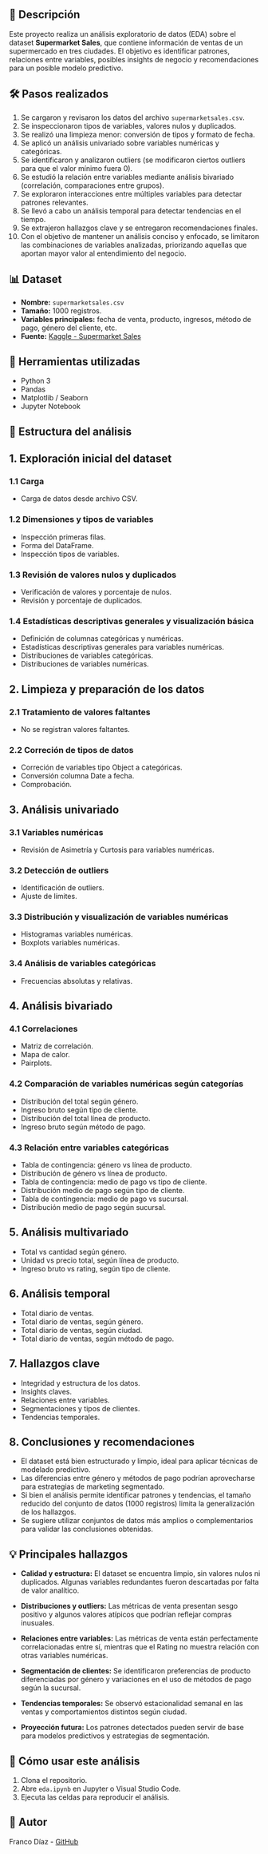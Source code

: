 
## 📌 Descripción

Este proyecto realiza un análisis exploratorio de datos (EDA) sobre el dataset **Supermarket Sales**, que contiene información de ventas de un supermercado en tres ciudades. El objetivo es identificar patrones, relaciones entre variables, posibles insights de negocio y recomendaciones para un posible modelo predictivo.


## 🛠️ Pasos realizados

1. Se cargaron y revisaron los datos del archivo `supermarketsales.csv`.
2. Se inspeccionaron tipos de variables, valores nulos y duplicados.
3. Se realizó una limpieza menor: conversión de tipos y formato de fecha.
4. Se aplicó un análisis univariado sobre variables numéricas y categóricas.
5. Se identificaron y analizaron outliers (se modificaron ciertos outliers para que el valor mínimo fuera 0).
6. Se estudió la relación entre variables mediante análisis bivariado (correlación, comparaciones entre grupos).
7. Se exploraron interacciones entre múltiples variables para detectar patrones relevantes.
8. Se llevó a cabo un análisis temporal para detectar tendencias en el tiempo.
9. Se extrajeron hallazgos clave y se entregaron recomendaciones finales.
10. Con el objetivo de mantener un análisis conciso y enfocado, se limitaron las combinaciones de variables analizadas, priorizando aquellas que aportan mayor valor al entendimiento del negocio.


## 📊 Dataset

- **Nombre:** `supermarketsales.csv`
- **Tamaño:** 1000 registros.
- **Variables principales:** fecha de venta, producto, ingresos, método de pago, género del cliente, etc.
- **Fuente:** [Kaggle - Supermarket Sales](https://www.kaggle.com/datasets/faresashraf1001/supermarket-sales)


## 📌 Herramientas utilizadas


- Python 3
- Pandas
- Matplotlib / Seaborn
- Jupyter Notebook


## 🧪 Estructura del análisis


## 1. Exploración inicial del dataset

### 1.1 Carga

- Carga de datos desde archivo CSV.

### 1.2 Dimensiones y tipos de variables

- Inspección primeras filas.
- Forma del DataFrame.
- Inspección tipos de variables.

### 1.3 Revisión de valores nulos y duplicados

- Verificación de valores y porcentaje de nulos.
- Revisión y porcentaje de duplicados.

### 1.4 Estadísticas descriptivas generales y visualización básica

- Definición de columnas categóricas y numéricas.
- Estadísticas descriptivas generales para variables numéricas.
- Distribuciones de variables categóricas.
- Distribuciones de variables numéricas.


## 2. Limpieza y preparación de los datos

### 2.1 Tratamiento de valores faltantes

- No se registran valores faltantes.

### 2.2 Correción de tipos de datos

- Correción de variables tipo Object a categóricas.
- Conversión columna Date a fecha.
- Comprobación.


## 3. Análisis univariado

### 3.1 Variables numéricas

- Revisión de Asimetría y Curtosis para variables numéricas.

### 3.2 Detección de outliers

- Identificación de outliers.
- Ajuste de límites.

### 3.3 Distribución y visualización de variables numéricas

- Histogramas variables numéricas.
- Boxplots variables numéricas.

### 3.4 Análisis de variables categóricas

- Frecuencias absolutas y relativas.


## 4. Análisis bivariado

### 4.1 Correlaciones

- Matriz de correlación.
- Mapa de calor.
- Pairplots.

### 4.2 Comparación de variables numéricas según categorías

- Distribución del total según género.
- Ingreso bruto según tipo de cliente.
- Distribución del total línea de producto.
- Ingreso bruto según método de pago.

### 4.3 Relación entre variables categóricas

- Tabla de contingencia: género vs línea de producto.
- Distribución de género vs línea de producto.
- Tabla de contingencia: medio de pago vs tipo de cliente.
- Distribución medio de pago según tipo de cliente.
- Tabla de contingencia: medio de pago vs sucursal.
- Distribución medio de pago según sucursal.


## 5. Análisis multivariado

- Total vs cantidad según género.
- Unidad vs precio total, según línea de producto.
- Ingreso bruto vs rating, según tipo de cliente.


## 6. Análisis temporal

- Total diario de ventas.
- Total diario de ventas, según género.
- Total diario de ventas, según ciudad.
- Total diario de ventas, según método de pago.


## 7. Hallazgos clave

- Integridad y estructura de los datos.
- Insights claves.
- Relaciones entre variables.
- Segmentaciones y tipos de clientes.
- Tendencias temporales.


## 8. Conclusiones y recomendaciones

- El dataset está bien estructurado y limpio, ideal para aplicar técnicas de modelado predictivo.
- Las diferencias entre género y métodos de pago podrían aprovecharse para estrategias de marketing segmentado.
- Si bien el análisis permite identificar patrones y tendencias, el tamaño reducido del conjunto de datos (1000 registros) limita la generalización de los hallazgos.
- Se sugiere utilizar conjuntos de datos más amplios o complementarios para validar las conclusiones obtenidas.


## 💡 Principales hallazgos


- **Calidad y estructura:** El dataset se encuentra limpio, sin valores nulos ni duplicados. Algunas variables redundantes fueron descartadas por falta de valor analítico.

- **Distribuciones y outliers:** Las métricas de venta presentan sesgo positivo y algunos valores atípicos que podrían reflejar compras inusuales.

- **Relaciones entre variables:** Las métricas de venta están perfectamente correlacionadas entre sí, mientras que el Rating no muestra relación con otras variables numéricas.

- **Segmentación de clientes:** Se identificaron preferencias de producto diferenciadas por género y variaciones en el uso de métodos de pago según la sucursal.

- **Tendencias temporales:** Se observó estacionalidad semanal en las ventas y comportamientos distintos según ciudad.

- **Proyección futura:** Los patrones detectados pueden servir de base para modelos predictivos y estrategias de segmentación.


## 🚀 Cómo usar este análisis


1. Clona el repositorio.
2. Abre `eda.ipynb` en Jupyter o Visual Studio Code.
3. Ejecuta las celdas para reproducir el análisis.


## 📌 Autor


Franco Díaz - [GitHub](https://github.com/cofran6)
